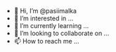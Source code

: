 - 👋 Hi, I’m @pasiimalka
- 👀 I’m interested in ...
- 🌱 I’m currently learning ...
- 💞️ I’m looking to collaborate on ...
- 📫 How to reach me ...

<!---
pasiimalka/pasiimalka is a ✨ special ✨ repository because its `README.md` (this file) appears on your GitHub profile.
You can click the Preview link to take a look at your changes.
--->
